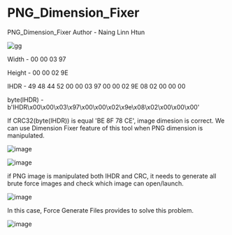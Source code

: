 # PNG_Dimension_Fixer
PNG_Dimension_Fixer
Author - Naing Linn Htun

![gg](https://user-images.githubusercontent.com/40929882/153756757-19010fb4-1e86-4414-b842-79e486459aea.png)

Width       - 00 00 03 97

Height      - 00 00 02 9E

IHDR        - 49 48 44 52 00 00 03 97 00 00 02 9E 08 02 00 00 00

byte(IHDR)  - b'IHDR\x00\x00\x03\x97\x00\x00\x02\x9e\x08\x02\x00\x00\x00'

If CRC32(byte(IHDR)) is equal 'BE 8F 78 CE', image dimesion is correct.
We can use Dimension Fixer feature of this tool when PNG dimension is manipulated.

![image](https://user-images.githubusercontent.com/40929882/153757209-5067d29d-f6a9-4f2e-be56-485fffc33706.png)

![image](https://user-images.githubusercontent.com/40929882/153761389-4c770cb9-3d5d-491a-a23a-d6a07035f1b9.png)

if PNG image is manipulated both IHDR and CRC, it needs to generate all brute force images and check which image can open/launch. 

![image](https://user-images.githubusercontent.com/40929882/153761761-fbf6afd2-8681-4ace-a2b2-f363ac37b5bb.png)

In this case, Force Generate Files provides to solve this problem.

![image](https://user-images.githubusercontent.com/40929882/153762180-509c81cc-9e34-40a5-9100-497297a67ce7.png)


